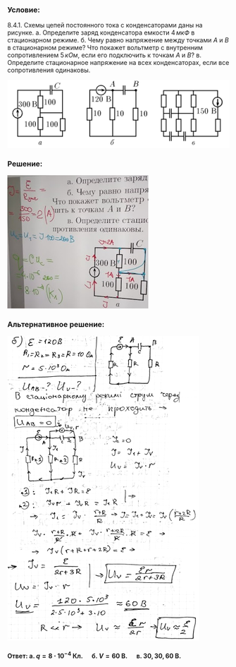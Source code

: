###  Условие:

$8.4.1.$ Схемы цепей постоянного тока с конденсаторами даны на рисунке. а. Определите заряд конденсатора емкости $4 \,мкФ$ в стационарном режиме. б. Чему равно напряжение между точками $A$ и $B$ в стационарном режиме? Что покажет вольтметр с внутренним сопротивлением $5 \,кОм$, если его подключить к точкам $A$ и $B$? в. Определите стационарное напряжение на всех конденсаторах, если все сопротивления одинаковы.

![К задаче $8.4.1$|1212x370, 65%](../../img/8.4.1/8.4.1.png)

###  Решение:

![|320x302, 67%](../../img/8.4.1/1.jpg)

###  Альтернативное решение:

![|435x691, 67%](../../img/8.4.1/2.png)

#### Ответ: a. $q=8\cdot10^{-4}\mathrm{~Кл}.\quad$ б. $V=60\mathrm{~В}.\quad$ в. $30,30,60\mathrm{~В}.$